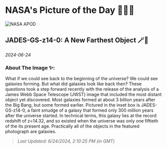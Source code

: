 
# NASA's Picture of the Day 🧑‍🚀💫

  ![NASA APOD](https://apod.nasa.gov/apod/image/2406/MostDistantGalaxy_Webb_960.jpg)
  
  ## JADES-GS-z14-0: A New Farthest Object 🪄🌌
  
  _2024-06-24_
  
  ### About The Image ✨: 
  
  What if we could see back to the beginning of the universe?  We could see galaxies forming.  But what did galaxies look like back then?  These questions took a step forward recently with the release of the analysis of a James Webb Space Telescope (JWST) image that included the most distant object yet discovered.  Most galaxies formed at about 3 billion years after the Big Bang, but some formed earlier. Pictured in the inset box is JADES-GS-z14-0, a faint smudge of a galaxy that formed only 300 million years after the universe started.  In technical terms, this galaxy lies at the record redshift of z=14.32, and so existed when the universe was only one fiftieth of the its present age.  Practically all of the objects in the featured photograph are galaxies.
  
  
  
  > _Last Updated: 6/24/2024, 2:10:25 PM (in GMT)_
  